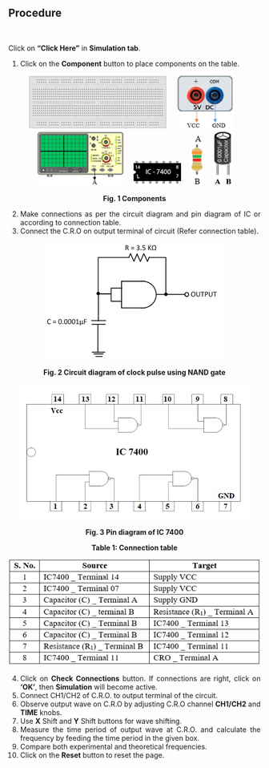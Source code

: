 ## Procedure
<br>
<div style="text-align:justify">

Click on **“Click Here”** in **Simulation tab**.  

1.  Click on the **Component** button to place components on the table.

<center>  

![](images/board.png "Breadbord")&emsp; ![](images/supply.png "5V DC Supply")&emsp; ![](images/cro.png "CRO")&emsp; ![](images/ic.png "IC 7400")&emsp; ![](images/r.png "3.5KΩResistance(R1)")&emsp; ![](images/cap.png "0.0001μFCapacitor(C)")   

**Fig. 1 Components** </center>

  
2.  Make connections as per the circuit diagram and pin diagram of IC or according to connection table.
3.  Connect the C.R.O on output terminal of circuit (Refer connection table).
  
<center>

![](images/6.jpg)

**Fig. 2 Circuit diagram of clock pulse using NAND gate**

![](images/4.1.jpg)

**Fig. 3 Pin diagram of IC 7400**  

**Table 1: Connection table**

![](images/table.png)  </center>

  
4.  Click on **Check Connections** button. If connections are right, click on **‘OK’**, then **Simulation** will become active.
5.  Connect CH1/CH2 of C.R.O. to output terminal of the circuit.
6.  Observe output wave on C.R.O by adjusting C.R.O channel **CH1/CH2** and **TIME** knobs.
7.  Use **X** Shift and **Y** Shift buttons for wave shifting.
8.  Measure the time period of output wave at C.R.O. and calculate the frequency by feeding the time period in the given box.
9.  Compare both experimental and theoretical frequencies.
10.  Click on the **Reset** button to reset the page.

</div>